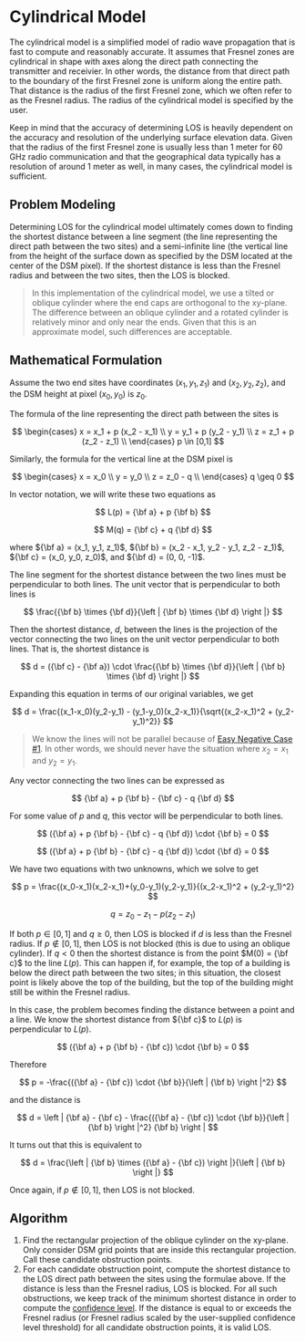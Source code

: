 # Cylindrical Model

The cylindrical model is a simplified model of radio wave propagation that is
fast to compute and reasonably accurate. It assumes that Fresnel zones are
cylindrical in shape with axes along the direct path connecting the transmitter
and receivier. In other words, the distance from that direct path to the
boundary of the first Fresnel zone is uniform along the entire path. That
distance is the radius of the first Fresnel zone, which we often refer to as
the Fresnel radius. The radius of the cylindrical model is specified by the
user.

Keep in mind that the accuracy of determining LOS is heavily dependent on the
accuracy and resolution of the underlying surface elevation data. Given that
the radius of the first Fresnel zone is usually less than 1 meter for 60 GHz
radio communication and that the geographical data typically has a resolution
of around 1 meter as well, in many cases, the cylindrical model is sufficient.

## Problem Modeling

Determining LOS for the cylindrical model ultimately comes down to finding the
shortest distance between a line segment (the line representing the direct path
between the two sites) and a semi-infinite line (the vertical line from the
height of the surface down as specified by the DSM located at the center of the
DSM pixel). If the shortest distance is less than the Fresnel radius and
between the two sites, then the LOS is blocked.

> In this implementation of the cylindrical model, we use a tilted or oblique
cylinder where the end caps are orthogonal to the xy-plane. The difference
between an oblique cylinder and a rotated cylinder is relatively minor and only
near the ends. Given that this is an approximate model, such differences are
acceptable.

## Mathematical Formulation

Assume the two end sites have coordinates $(x_1​,y_1​,z_1​)$ and
$(x_2​,y_2​,z_2​)$, and the DSM height at pixel $(x_0​,y_0​)$ is $z_0$.

The formula of the line representing the direct path between the sites is

$$
\begin{cases}
x = x_1 + p (x_2 - x_1) \\
y = y_1 + p (y_2 - y_1) \\
z = z_1 + p (z_2 - z_1) \\
\end{cases}
p \in [0,1]
$$

Similarly, the formula for the vertical line at the DSM pixel is

$$
\begin{cases}
x = x_0 \\
y = y_0 \\
z = z_0 - q \\
\end{cases}
q \geq 0
$$

In vector notation, we will write these two equations as

$$
L(p) = {\bf a} + p {\bf b}
$$

$$
M(q) = {\bf c} + q {\bf d}
$$

where ${\bf a} = (x_1, y_1, z_1)$, ${\bf b} = (x_2 - x_1, y_2 - y_1, z_2 - z_1)$, ${\bf c} = (x_0, y_0, z_0)$, and ${\bf d} = (0, 0, -1)$.

The line segment for the shortest distance between the two lines must be
perpendicular to both lines. The unit vector that is perpendicular to both
lines is

$$
\frac{{\bf b}  \times {\bf d}}{\left | {\bf b}  \times {\bf d} \right |}
$$

Then the shortest distance, $d$, between the lines is the projection of the
vector connecting the two lines on the unit vector perpendicular to both lines.
That is, the shortest distance is

$$
d = ({\bf c} - {\bf a}) \cdot \frac{{\bf b}  \times {\bf d}}{\left | {\bf b}  \times {\bf d} \right |}
$$

Expanding this equation in terms of our original variables, we get

$$
d = \frac{(x_1-x_0)(y_2-y_1) - (y_1-y_0)(x_2-x_1)}{\sqrt{(x_2-x_1)^2 + (y_2-y_1)^2}}
$$

> We know the lines will not be parallel because of
[Easy Negative Case #1](Easy_Negative_Cases.md). In other words, we should
never have the situation where $x_2 = x_1$ and $y_2 = y_1$.

Any vector connecting the two lines can be expressed as

$$
{\bf a} + p {\bf b} - {\bf c} - q {\bf d}
$$

For some value of $p$ and $q$, this vector will be perpendicular to both lines.

$$
({\bf a} + p {\bf b} - {\bf c} - q {\bf d}) \cdot {\bf b} = 0
$$

$$
({\bf a} + p {\bf b} - {\bf c} - q {\bf d}) \cdot {\bf d} = 0
$$

We have two equations with two unknowns, which we solve to get

$$
p = \frac{(x_0-x_1)(x_2-x_1)+(y_0-y_1)(y_2-y_1)}{(x_2-x_1)^2 + (y_2-y_1)^2}
$$

$$
q = z_0 - z_1 -p(z_2-z_1)
$$

If both $p \in [0,1]$ and $q \geq 0$, then LOS is blocked if $d$ is less than
the Fresnel radius. If $p \notin [0, 1]$, then LOS is not blocked (this is due
to using an oblique cylinder). If $q < 0$ then the shortest distance is from
the point $M(0) = {\bf c}$ to the line $L(p)$. This can happen if, for example,
the top of a building is below the direct path between the two sites; in this
situation, the closest point is likely above the top of the building, but the
top of the building might still be within the Fresnel radius.

In this case, the problem becomes finding the distance between a point and a
line. We know the shortest distance from ${\bf c}$ to $L(p)$ is perpendicular to $L(p)$.

$$
({\bf a} + p {\bf b} - {\bf c}) \cdot {\bf b} = 0
$$

Therefore

$$
p = -\frac{({\bf a} - {\bf c}) \cdot {\bf b}}{\left | {\bf b} \right |^2}
$$

and the distance is

$$
d = \left | {\bf a} - {\bf c} - \frac{({\bf a} - {\bf c}) \cdot {\bf b}}{\left | {\bf b} \right |^2} {\bf b} \right |
$$

It turns out that this is equivalent to

$$
d = \frac{\left | {\bf b} \times ({\bf a} - {\bf c}) \right |}{\left | {\bf b} \right |}
$$

Once again, if $p \notin [0, 1]$, then LOS is not blocked.

## Algorithm

1. Find the rectangular projection of the oblique cylinder on the xy-plane.
   Only consider DSM grid points that are inside this rectangular projection.
   Call these candidate obstruction points.
2. For each candidate obstruction point, compute the shortest distance to the
   LOS direct path between the sites using the formulae above. If the distance
   is less than the Fresnel radius, LOS is blocked. For all such obstructions,
   we keep track of the minimum shortest distance in order to compute the
   [confidence level](Confidence_Level.md). If the distance is equal to or
   exceeds the Fresnel radius (or Fresnel radius scaled by the user-supplied
   confidence level threshold) for all candidate obstruction points, it is
   valid LOS.
